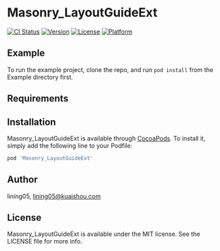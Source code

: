 # Masonry_LayoutGuideExt

[![CI Status](https://img.shields.io/travis/lining05/Masonry_LayoutGuideExt.svg?style=flat)](https://travis-ci.org/lining05/Masonry_LayoutGuideExt)
[![Version](https://img.shields.io/cocoapods/v/Masonry_LayoutGuideExt.svg?style=flat)](https://cocoapods.org/pods/Masonry_LayoutGuideExt)
[![License](https://img.shields.io/cocoapods/l/Masonry_LayoutGuideExt.svg?style=flat)](https://cocoapods.org/pods/Masonry_LayoutGuideExt)
[![Platform](https://img.shields.io/cocoapods/p/Masonry_LayoutGuideExt.svg?style=flat)](https://cocoapods.org/pods/Masonry_LayoutGuideExt)

## Example

To run the example project, clone the repo, and run `pod install` from the Example directory first.

## Requirements

## Installation

Masonry_LayoutGuideExt is available through [CocoaPods](https://cocoapods.org). To install
it, simply add the following line to your Podfile:

```ruby
pod 'Masonry_LayoutGuideExt'
```

## Author

lining05, lining05@kuaishou.com

## License

Masonry_LayoutGuideExt is available under the MIT license. See the LICENSE file for more info.
